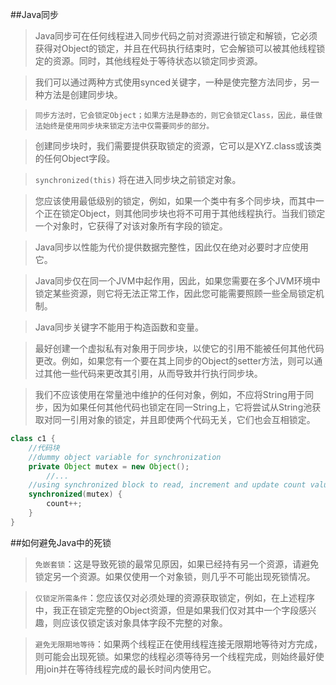 ##Java同步

> Java同步可在任何线程进入同步代码之前对资源进行锁定和解锁，它必须获得对Object的锁定，并且在代码执行结束时，它会解锁可以被其他线程锁定的资源。同时，其他线程处于等待状态以锁定同步资源。

> 我们可以通过两种方式使用synced关键字，一种是使完整方法同步，另一种方法是创建同步块。

> `同步方法时，它会锁定Object；如果方法是静态的，则它会锁定Class，因此，最佳做法始终是使用同步块来锁定方法中仅需要同步的部分。`

> 创建同步块时，我们需要提供获取锁定的资源，它可以是XYZ.class或该类的任何Object字段。

> `synchronized(this)` 将在进入同步块之前锁定对象。

> 您应该使用最低级别的锁定，例如，如果一个类中有多个同步块，而其中一个正在锁定Object，则其他同步块也将不可用于其他线程执行。当我们锁定一个对象时，它获得了对该对象所有字段的锁定。

> Java同步以性能为代价提供数据完整性，因此仅在绝对必要时才应使用它。

> Java同步仅在同一个JVM中起作用，因此，如果您需要在多个JVM环境中锁定某些资源，则它将无法正常工作，因此您可能需要照顾一些全局锁定机制。

> Java同步关键字不能用于构造函数和变量。

> 最好创建一个虚拟私有对象用于同步块，以使它的引用不能被任何其他代码更改。例如，如果您有一个要在其上同步的Object的setter方法，则可以通过其他一些代码来更改其引用，从而导致并行执行同步块。

> 我们不应该使用在常量池中维护的任何对象，例如，不应将String用于同步，因为如果任何其他代码也锁定在同一String上，它将尝试从String池获取对同一引用对象的锁定，并且即使两个代码无关，它们也会互相锁定。

```java
class c1 {
    //代码块
    //dummy object variable for synchronization 
    private Object mutex = new Object();
        //...
    //using synchronized block to read, increment and update count value synchronously
    synchronized(mutex) {
        count++;
    }
}
```
##如何避免Java中的死锁

>`免嵌套锁`：这是导致死锁的最常见原因，如果已经持有另一个资源，请避免锁定另一个资源。如果仅使用一个对象锁，则几乎不可能出现死锁情况。

>`仅锁定所需条件`：您应该仅对必须处理的资源获取锁定，例如，在上述程序中，我正在锁定完整的Object资源，但是如果我们仅对其中一个字段感兴趣，则应该仅锁定该对象具体字段不完整的对象。

>`避免无限期地等待`：如果两个线程正在使用线程连接无限期地等待对方完成，则可能会出现死锁。如果您的线程必须等待另一个线程完成，则始终最好使用join并在等待线程完成的最长时间内使用它。
